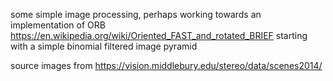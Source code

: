 some simple image processing, perhaps working towards an implementation of ORB
https://en.wikipedia.org/wiki/Oriented_FAST_and_rotated_BRIEF
starting with a simple binomial filtered image pyramid

source images from https://vision.middlebury.edu/stereo/data/scenes2014/
